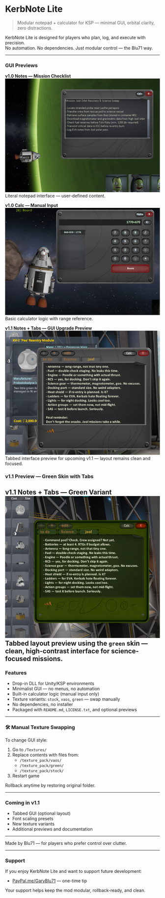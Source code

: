 # KerbNote Lite

> Modular notepad + calculator for KSP — minimal GUI, orbital clarity, zero distractions.

KerbNote Lite is designed for players who plan, log, and execute with precision.  
No automation. No dependencies. Just modular control — the Blu71 way.

---

###  GUI Previews

**v1.0 Notes — Mission Checklist**  
![v1.0 Notes](v1.0%20Notes.png)  
Literal notepad interface — user-defined content.

**v1.0 Calc — Manual Input**  
![v1.0 Calc](v1.0%20Calc.png)  
Basic calculator logic with range reference.

**v1.1 Notes + Tabs — GUI Upgrade Preview**  
![v1.1 Notes + Tabs](v1.1%20notes%20+tabs.png)  
Tabbed interface preview for upcoming v1.1 — layout remains clean and focused.
###  v1.1 Preview — Green Skin with Tabs

**v1.1 Notes + Tabs — Green Variant**  
![v1.1 Notes + Tabs — Green](v1.1%20notes%20%2Btabs%20green.png)  
Tabbed layout preview using the `green` skin — clean, high-contrast interface for science-focused missions.
---

###  Features

- Drop-in DLL for Unity/KSP environments  
- Minimalist GUI — no menus, no automation  
- Built-in calculator logic (manual input only)  
- Texture variants: `stock`, `vaos`, `green` — swap manually  
- No dependencies, no installer  
- Packaged with `README.md`, `LICENSE.txt`, and optional previews

---

### 🛠️ Manual Texture Swapping

To change GUI style:

1. Go to `/Textures/`
2. Replace contents with files from:
   - `/texture_pack/vaos/`
   - `/texture_pack/green/`
   - `/texture_pack/stock/`
3. Restart game

Rollback anytime by restoring original folder.

---

###  Coming in v1.1

- Tabbed GUI (optional layout)  
- Font scaling presets  
- New texture variants 
- Additional previews and documentation

---

Made by Blu71 — for players who prefer control over clutter.

---

###  Support

If you enjoy KerbNote Lite and want to support future development:

- [PayPal.me/GaryBlu71](https://paypal.me/GaryBlu71) — one-time tip

Your support helps keep the mod modular, rollback-ready, and clean.
